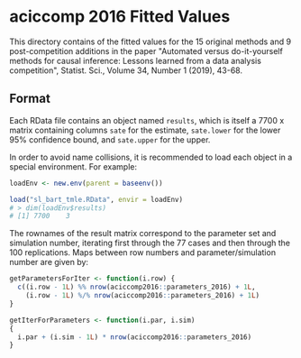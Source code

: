aciccomp 2016 Fitted Values
===========================

This directory contains of the fitted values for the 15 original methods and 9 post-competition additions in the paper "Automated versus do-it-yourself methods for causal inference: Lessons learned from a data analysis competition", Statist. Sci., Volume 34, Number 1 (2019), 43-68.

## Format

Each RData file contains an object named `results`, which is itself a 7700 x matrix containing columns `sate` for the estimate, `sate.lower` for the lower 95% confidence bound, and `sate.upper` for the upper.

In order to avoid name collisions, it is recommended to load each object in a special environment. For example:

```R
loadEnv <- new.env(parent = baseenv())

load("sl_bart_tmle.RData", envir = loadEnv)
# > dim(loadEnv$results)
# [1] 7700    3
```

The rownames of the result matrix correspond to the parameter set and simulation number, iterating first through the 77 cases and then through the 100 replications. Maps between row numbers and parameter/simulation number are given by:

```R
getParametersForIter <- function(i.row) {
  c((i.row - 1L) %% nrow(aciccomp2016::parameters_2016) + 1L,
    (i.row - 1L) %/% nrow(aciccomp2016::parameters_2016) + 1L)
}

getIterForParameters <- function(i.par, i.sim)
{
  i.par + (i.sim - 1L) * nrow(aciccomp2016::parameters_2016)
}
```
